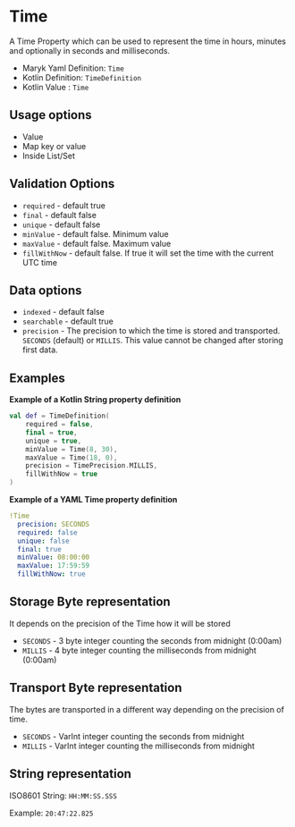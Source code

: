 # Time
A Time Property which can be used to represent the time in hours, minutes and optionally
in seconds and milliseconds.

- Maryk Yaml Definition: `Time`
- Kotlin Definition: `TimeDefinition`
- Kotlin Value : `Time`

## Usage options
- Value
- Map key or value
- Inside List/Set

## Validation Options
- `required` - default true
- `final` - default false
- `unique` - default false
- `minValue` - default false. Minimum value
- `maxValue` - default false. Maximum value
- `fillWithNow` - default false. If true it will set the time with the current UTC time

## Data options
- `indexed` - default false
- `searchable` - default true
- `precision` - The precision to which the time is stored and transported. 
  `SECONDS` (default) or `MILLIS`. This value cannot be changed after storing first data.

## Examples

**Example of a Kotlin String property definition**
```kotlin
val def = TimeDefinition(
    required = false,
    final = true,
    unique = true,
    minValue = Time(8, 30),
    maxValue = Time(18, 0),
    precision = TimePrecision.MILLIS,
    fillWithNow = true
)
```

**Example of a YAML Time property definition**
```yaml
!Time
  precision: SECONDS
  required: false
  unique: false
  final: true
  minValue: 08:00:00
  maxValue: 17:59:59
  fillWithNow: true
```

## Storage Byte representation
It depends on the precision of the Time how it will be stored

- `SECONDS` - 3 byte integer counting the seconds from midnight (0:00am)
- `MILLIS` - 4 byte integer counting the milliseconds from midnight (0:00am)

## Transport Byte representation
The bytes are transported in a different way depending on the precision of time.

- `SECONDS` - VarInt integer counting the seconds from midnight
- `MILLIS` - VarInt integer counting the milliseconds from midnight 

## String representation
ISO8601 String: `HH:MM:SS.SSS`

Example: `20:47:22.825`
